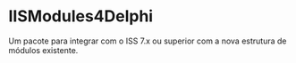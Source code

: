 # IISModules4Delphi
Um pacote para integrar com o ISS 7.x ou superior com a nova estrutura de módulos existente.
